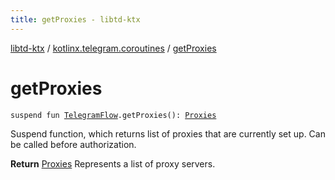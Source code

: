 ```yaml
---
title: getProxies - libtd-ktx
---
```


[libtd-ktx](../index.html) / [kotlinx.telegram.coroutines](index.html) / [getProxies](./get-proxies.html)

# getProxies

`suspend fun `[`TelegramFlow`](../kotlinx.telegram.core/-telegram-flow/index.html)`.getProxies(): `[`Proxies`](https://tdlibx.github.io/td/docs/org/drinkless/td/libcore/telegram/TdApi/Proxies.html)

Suspend function, which returns list of proxies that are currently set up. Can be called before
authorization.

**Return**
[Proxies](https://tdlibx.github.io/td/docs/org/drinkless/td/libcore/telegram/TdApi/Proxies.html) Represents a list of proxy servers.

